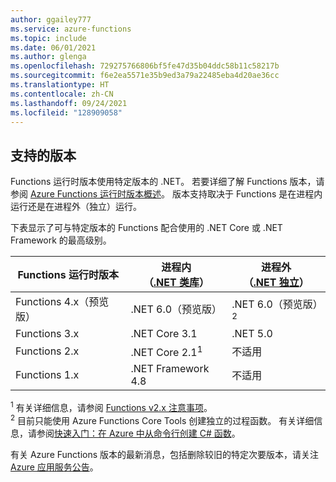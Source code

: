 ```yaml
---
author: ggailey777
ms.service: azure-functions
ms.topic: include
ms.date: 06/01/2021
ms.author: glenga
ms.openlocfilehash: 729275766806bf5fe47d35b04ddc58b11c58217b
ms.sourcegitcommit: f6e2ea5571e35b9ed3a79a22485eba4d20ae36cc
ms.translationtype: HT
ms.contentlocale: zh-CN
ms.lasthandoff: 09/24/2021
ms.locfileid: "128909058"
---
```

## <a name="supported-versions"></a>支持的版本

Functions 运行时版本使用特定版本的 .NET。 若要详细了解 Functions 版本，请参阅 [Azure Functions 运行时版本概述](../articles/azure-functions/functions-versions.md)。 版本支持取决于 Functions 是在进程内运行还是在进程外（独立）运行。 

下表显示了可与特定版本的 Functions 配合使用的 .NET Core 或 .NET Framework 的最高级别。 

| Functions 运行时版本 | 进程内<br/>（[.NET 类库](../articles/azure-functions/functions-dotnet-class-library.md)） | 进程外<br/>（[.NET 独立](../articles/azure-functions/dotnet-isolated-process-guide.md)） |
| ---- | ---- | --- |
| Functions 4.x（预览版） | .NET 6.0（预览版）| .NET 6.0（预览版）<sup>2</sup> |
| Functions 3.x | .NET Core 3.1 | .NET 5.0 |
| Functions 2.x | .NET Core 2.1<sup>1</sup> | 不适用 |
| Functions 1.x | .NET Framework 4.8 | 不适用 |

<sup>1</sup> 有关详细信息，请参阅 [Functions v2.x 注意事项](../articles/azure-functions/functions-dotnet-class-library.md#functions-v2x-considerations)。    
<sup>2</sup> 目前只能使用 Azure Functions Core Tools 创建独立的过程函数。 有关详细信息，请参阅[快速入门：在 Azure 中从命令行创建 C# 函数](../articles/azure-functions/create-first-function-cli-csharp.md?tabs=isolated-process)。  

有关 Azure Functions 版本的最新消息，包括删除较旧的特定次要版本，请关注 [Azure 应用服务公告](https://github.com/Azure/app-service-announcements/issues)。
